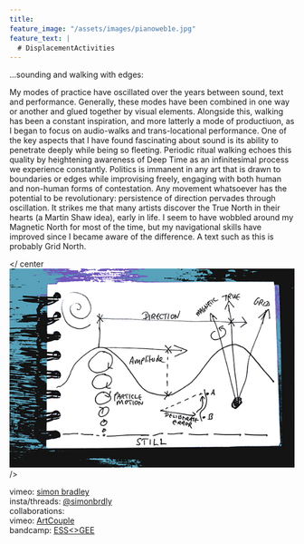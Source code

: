 ```yaml
---
title:
feature_image: "/assets/images/pianoweb1e.jpg"
feature_text: |
  # DisplacementActivities
---
```


 ...sounding and walking with edges:

 My modes of practice have oscillated over the years between sound, text and performance. Generally, these modes have been combined in one way or another and glued together by visual elements. Alongside this, walking has been a constant inspiration, and more latterly a mode of productiuon, as I began to focus on audio-walks and trans-locational performance. One of the key aspects that I have found fascinating about sound is its ability to penetrate deeply while being so fleeting. Periodic ritual walking echoes this quality by heightening awareness of Deep Time as an infinitesimal process we experience constantly. Politics is immanent in any art that is drawn to boundaries or edges while improvising freely, engaging with both human and non-human forms of contestation. Any movement whatsoever has the potential to be revolutionary: persistence of direction pervades through oscillation. It strikes me that many artists discover the True North in their hearts (a Martin Shaw idea), early in life. I seem to have wobbled around my Magnetic North for most of the time, but my navigational skills have improved since I became aware of the difference. A text such as this is probably Grid North. 

</ center 
![Alt text](assets/images/wavesblue-small.jpeg)
/>


 vimeo: [simon bradley](https://vimeo.com/user6604380)  
 insta/threads: [@simonbrdly](https://www.instagram.com/simonbrdly)  
 collaborations:  
 vimeo: [ArtCouple](https://vimeo.com/user127952551)  
 bandcamp: [ESS<>GEE](https://essgee1.bandcamp.com/)   
